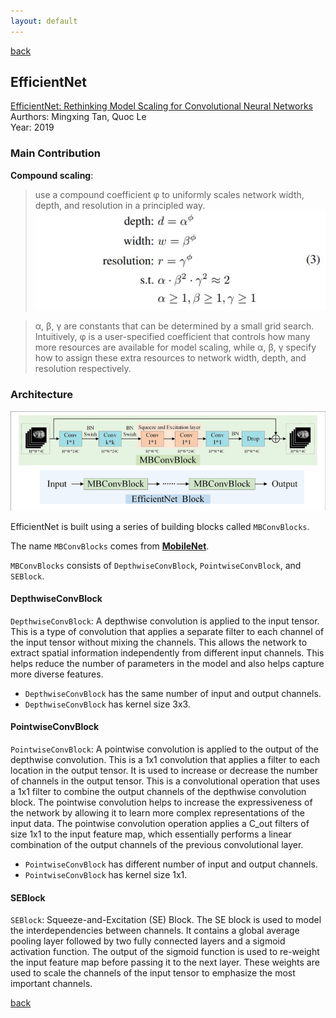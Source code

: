 ```yaml
---
layout: default
---
```


[back](../index.md)

## EfficientNet

[EfficientNet: Rethinking Model Scaling for Convolutional Neural Networks](http://proceedings.mlr.press/v97/tan19a.html)<br>
Aurthors: Mingxing Tan, Quoc Le <br>
Year: 2019 <br>

### Main Contribution

**Compound scaling**: 

> use a compound coefficient φ to uniformly scales network width, depth, and resolution in a principled way.<br>
![compoundscaling](../pics/compoundscaling.JPG)<br>

> α, β, γ are constants that can be determined by a small grid search. Intuitively, φ is a user-specified coefficient that controls how many more resources are available for model scaling, while α, β, γ specify how to assign these extra resources to network width, depth, and resolution respectively. 

### Architecture
![efficientnet](../pics/The-architecture-of-EfficientNet-Block.png)<br>

EfficientNet is built using a series of building blocks called `MBConvBlocks`.

The name `MBConvBlocks` comes from [**MobileNet**](./mobilenet.md).

`MBConvBlocks` consists of `DepthwiseConvBlock`, `PointwiseConvBlock`, and `SEBlock`.

#### DepthwiseConvBlock

`DepthwiseConvBlock`: A depthwise convolution is applied to the input tensor. This is a type of convolution that applies a separate filter to each channel of the input tensor without mixing the channels. This allows the network to extract spatial information independently from different input channels. This helps reduce the number of parameters in the model and also helps capture more diverse features.

*   `DepthwiseConvBlock` has the same number of input and output channels.
*   `DepthwiseConvBlock` has kernel size 3x3.

#### PointwiseConvBlock

`PointwiseConvBlock`: A pointwise convolution is applied to the output of the depthwise convolution. This is a 1x1 convolution that applies a filter to each location in the output tensor. It is used to increase or decrease the number of channels in the output tensor. This is a convolutional operation that uses a 1x1 filter to combine the output channels of the depthwise convolution block. The pointwise convolution helps to increase the expressiveness of the network by allowing it to learn more complex representations of the input data. The pointwise convolution operation applies a C_out filters of size 1x1 to the input feature map, which essentially performs a linear combination of the output channels of the previous convolutional layer.

*   `PointwiseConvBlock` has different number of input and output channels.
*   `PointwiseConvBlock` has kernel size 1x1.

#### SEBlock

`SEBlock`: Squeeze-and-Excitation (SE) Block. The SE block is used to model the interdependencies between channels. It contains a global average pooling layer followed by two fully connected layers and a sigmoid activation function. The output of the sigmoid function is used to re-weight the input feature map before passing it to the next layer. These weights are used to scale the channels of the input tensor to emphasize the most important channels.

[back](../index.md)


